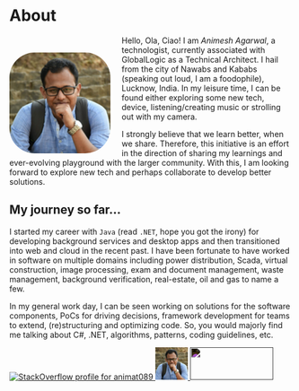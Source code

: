 # About

<img src="profile_150.png" alt="avatar" style="float:left; height:180px; width:180px; border-radius:25%; margin: 30px 20px 0px 0px"/>

Hello, Ola, Ciao! I am _Animesh Agarwal_, a technologist, currently associated with GlobalLogic as a Technical Architect. I hail from the city of Nawabs and Kababs (speaking out loud, I am a foodophile), Lucknow, India. In my leisure time, I can be found either exploring some new tech, device, listening/creating music or strolling out with my camera.

I strongly believe that we learn better, when we share. Therefore, this initiative is an effort in the direction of sharing my learnings and ever-evolving playground with the larger community. With this, I am looking forward to explore new tech and perhaps collaborate to develop better solutions.

## My journey so far...

I started my career with `Java` (read `.NET`, hope you got the irony) for developing background services and desktop apps and then transitioned into web and cloud in the recent past. I have been fortunate to have worked in software on multiple domains including power distribution, Scada, virtual construction, image processing, exam and document management, waste management, background verification, real-estate, oil and gas to name a few.

In my general work day, I can be seen working on solutions for the software components, PoCs for driving decisions, framework development for teams to extend, (re)structuring and optimizing code. So, you would majorly find me talking about C#, .NET, algorithms, patterns, coding guidelines, etc.

<a href="https://stackoverflow.com/users/2822615/animat089" target="_blank">
    <img src="https://stackoverflow.com/users/flair/2822615.png" width="208" height="58" alt="StackOverflow profile for animat089" title="StackOverflow profile for animat089">
</a>
<a href="https://www.hackerrank.com/animat089" target="_blank">
    <span style="width:fit-content;white-space:nowrap" alt="HackerRank profile for animat089" title="HackerRank profile for animat089">
        <img src="profile_150.png" height="58" width="58">
        <img src="https://hrcdn.net/community-frontend/assets/brand/logo-new-white-green-a5cb16e0ae.svg" height="58" width="148" style="filter:invert(1)">
    </span>
</a>
